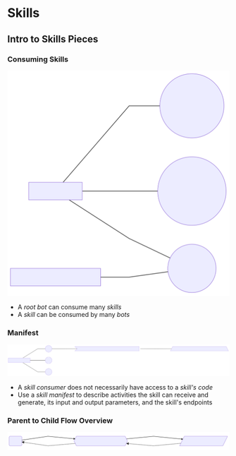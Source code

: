 # Skills

## Intro to Skills Pieces

### Consuming Skills
![MultipleBotsConsumeSkills](../../GraphSVGs/MultipleBotsConsumeSkills.svg "Multiple Bots Consume Skills")

* A *root bot* can consume many *skills*
* A *skill* can be consumed by many *bots*

### Manifest

![IntroToSkillsPieces](../../GraphSVGs/IntroSkillsPieces.svg "Intro To Skills Pieces")

* A *skill consumer* does not necessarily have access to a *skill's code*
* Use a *skill manifest* to describe activities the skill can receive and generate, its input and output parameters, and the skill's endpoints

### Parent to Child Flow Overview

![ParentToChildFlowOverview](../../GraphSVGs/ParentToChildFlowOverview.svg "Parent To Child Flow Overview")
